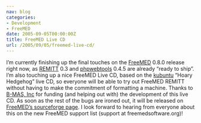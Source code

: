 ```yaml
---
nav: blog
categories:
- Development
- FreeMED
date: 2005-09-05T00:00:00Z
title: FreeMED Live CD
url: /2005/09/05/freemed-live-cd/
---
```


I’m currently finishing up the final touches on the [FreeMED][1] 0.8.0 release right now, as [REMITT][2] 0.3 and [phpwebtools][3] 0.4.5 are already “ready to ship”. I’m also touching up a nice FreeMED Live CD, based on the [kubuntu][4] “Hoary Hedgehog” live CD, so everyone will be able to try out FreeMED REMITT without having to make the commitment of formatting a machine. Thanks to [B-MAS, Inc][5] for funding (and helping out with) the development of this live CD. As soon as the rest of the bugs are ironed out, it will be released on [FreeMED’s sourceforge page][6]. I look forward to hearing from everyone about this on the new FreeMED support list (support at freemedsoftware.org)!

 [1]: http://freemedsoftware.org/
 [2]: http://remitt.org/
 [3]: http://sourceforge.net/projects/phpwebtools/
 [4]: http://www.kubuntu.org/
 [5]: http://www.b-mas.com/
 [6]: http://sourceforge.net/projects/freemed
